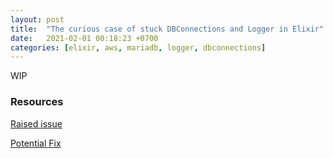 ```yaml
---
layout: post
title:  "The curious case of stuck DBConnections and Logger in Elixir"
date:   2021-02-01 00:18:23 +0700
categories: [elixir, aws, mariadb, logger, dbconnections]
---
```


WIP

### Resources

[Raised issue](https://github.com/elixir-ecto/db_connection/issues/99)

[Potential Fix](https://github.com/elixir-ecto/db_connection/pull/240)